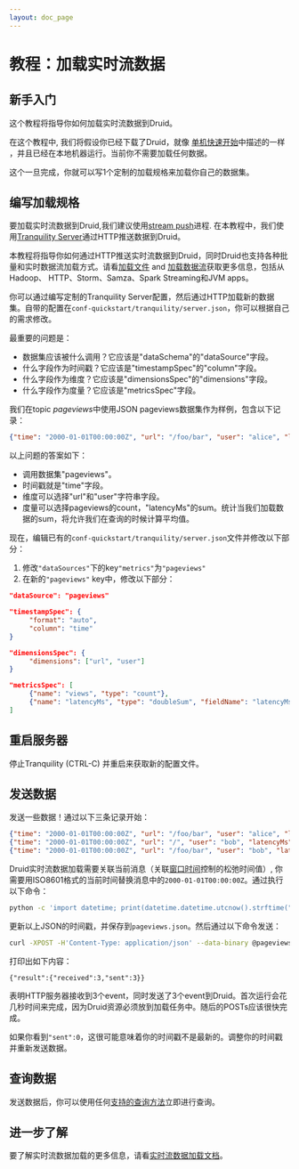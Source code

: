 ```yaml
---
layout: doc_page
---
```


# 教程：加载实时流数据

## 新手入门

这个教程将指导你如何加载实时流数据到Druid。

在这个教程中, 我们将假设你已经下载了Druid，就像 [单机快速开始](quickstart.html)中描述的一样 ，并且已经在本地机器运行。当前你不需要加载任何数据。

这个一旦完成，你就可以写1个定制的加载规格来加载你自己的数据集。

## 编写加载规格

要加载实时流数据到Druid,我们建议使用[stream push](../ingestion/stream-push.html)进程. 在本教程中，我们使用[Tranquility Server](../ingestion/stream-ingestion.html#server)通过HTTP推送数据到Druid。

<div class="note info">
本教程将指导你如何通过HTTP推送实时流数据到Druid，同时Druid也支持各种批量和实时数据流加载方式。请看<a href="../ingestion/batch-ingestion.html">加载文件</a>
and <a href="../ingestion/stream-ingestion.html">加载数据流</a>获取更多信息，包括从Hadoop、 HTTP、Storm、Samza、Spark Streaming和JVM apps。
</div>

你可以通过编写定制的Tranquility Server配置，然后通过HTTP加载新的数据集。自带的配置在`conf-quickstart/tranquility/server.json`，你可以根据自己的需求修改。

最重要的问题是：

  * 数据集应该被什么调用？它应该是"dataSchema"的"dataSource"字段。
  * 什么字段作为时间戳？它应该是"timestampSpec"的"column"字段。
  * 什么字段作为维度？它应该是"dimensionsSpec"的"dimensions"字段。
  * 什么字段作为度量？它应该是"metricsSpec"字段。

我们在topic *pageviews*中使用JSON pageviews数据集作为样例，包含以下记录：

```json
{"time": "2000-01-01T00:00:00Z", "url": "/foo/bar", "user": "alice", "latencyMs": 32}
```

以上问题的答案如下：

  * 调用数据集"pageviews"。
  * 时间戳就是"time"字段。
  * 维度可以选择"url"和"user"字符串字段。
  * 度量可以选择pageviews的count，"latencyMs"的sum。统计当我们加载数据的sum，将允许我们在查询的时候计算平均值。

现在，编辑已有的`conf-quickstart/tranquility/server.json`文件并修改以下部分：

  1. 修改`"dataSources"`下的key`"metrics"`为`"pageviews"`
  2. 在新的`"pageviews"` key中，修改以下部分：
  ```json
  "dataSource": "pageviews"
  ```

  ```json
  "timestampSpec": {
       "format": "auto",
       "column": "time"
  }
  ```

  ```json
  "dimensionsSpec": {
       "dimensions": ["url", "user"]
  }
  ```

  ```json
  "metricsSpec": [
       {"name": "views", "type": "count"},
       {"name": "latencyMs", "type": "doubleSum", "fieldName": "latencyMs"}
  ]
  ```

## 重启服务器

停止Tranquility (CTRL-C) 并重启来获取新的配置文件。

## 发送数据

发送一些数据！通过以下三条记录开始：

```json
{"time": "2000-01-01T00:00:00Z", "url": "/foo/bar", "user": "alice", "latencyMs": 32}
{"time": "2000-01-01T00:00:00Z", "url": "/", "user": "bob", "latencyMs": 11}
{"time": "2000-01-01T00:00:00Z", "url": "/foo/bar", "user": "bob", "latencyMs": 45}
```

Druid实时流数据加载需要关联当前消息（关联[窗口时间](../ingestion/stream-ingestion.html#segmentgranularity-and-windowperiod)控制的松弛时间值）, 你需要用ISO8601格式的当前时间替换消息中的`2000-01-01T00:00:00Z`。通过执行以下命令：

```bash
python -c 'import datetime; print(datetime.datetime.utcnow().strftime("%Y-%m-%dT%H:%M:%SZ"))'
```

更新以上JSON的时间戳，并保存到`pageviews.json`。然后通过以下命令发送：

```bash
curl -XPOST -H'Content-Type: application/json' --data-binary @pageviews.json http://localhost:8200/v1/post/pageviews
```

打印出如下内容：

```
{"result":{"received":3,"sent":3}}
```

表明HTTP服务器接收到3个event，同时发送了3个event到Druid。首次运行会花几秒时间来完成，因为Druid资源必须放到加载任务中。随后的POSTs应该很快完成。

如果你看到`"sent":0`，这很可能意味着你的时间戳不是最新的。调整你的时间戳并重新发送数据。

## 查询数据

发送数据后，你可以使用任何[支持的查询方法](../querying/querying.html)立即进行查询。

## 进一步了解

要了解实时流数据加载的更多信息，请看[实时流数据加载文档](../ingestion/stream-ingestion.html)。